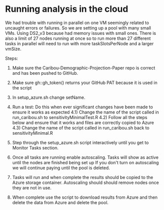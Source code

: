 # Running analysis in the cloud

We had trouble with running in parallel on one VM seemingly related to uncaught errors or failures. So we are setting up a pool with many small VMs. Using DS2_v3 because had memory issues with small ones. 
There is also a limit of 27 nodes running at once so to run more than 27 different tasks in parallel will need to run with more taskSlotsPerNode and a larger vmSize. 

Steps:

1) Make sure the Caribou-Demographic-Projection-Paper repo is correct and has been 
   pushed to GitHub. 
2) Make sure gh::gh_token() returns your GitHub PAT because it is used in the script
3) In setup_azure.sh change setName. 

4) Run a test: Do this when ever significant changes have been made to ensure it works as expected
4.1) Change the name of the script called in run_caribou.sh to sensitivityMinimalTest.R
4.2) Follow all the steps below and ensure that it works and files are correctly copied to Azure
4.3) Change the name of the script called in run_caribou.sh back to sensitivityMinimal.R

5) Step through the setup_azure.sh script interactively until you get to Monitor Tasks section. 
6) Once all tasks are running enable autoscaling. Tasks will show as active until
   the nodes are finished being set up If you don't turn on autoscaling we 
   will continue paying until the pool is deleted.
7) Tasks will run and when complete the results should be copied to the Azure 
   storage container. Autoscaling should should remove nodes once they are not in use.
8) When complete use the script to download results from Azure and then delete
   the data from Azure and delete the pool.  




